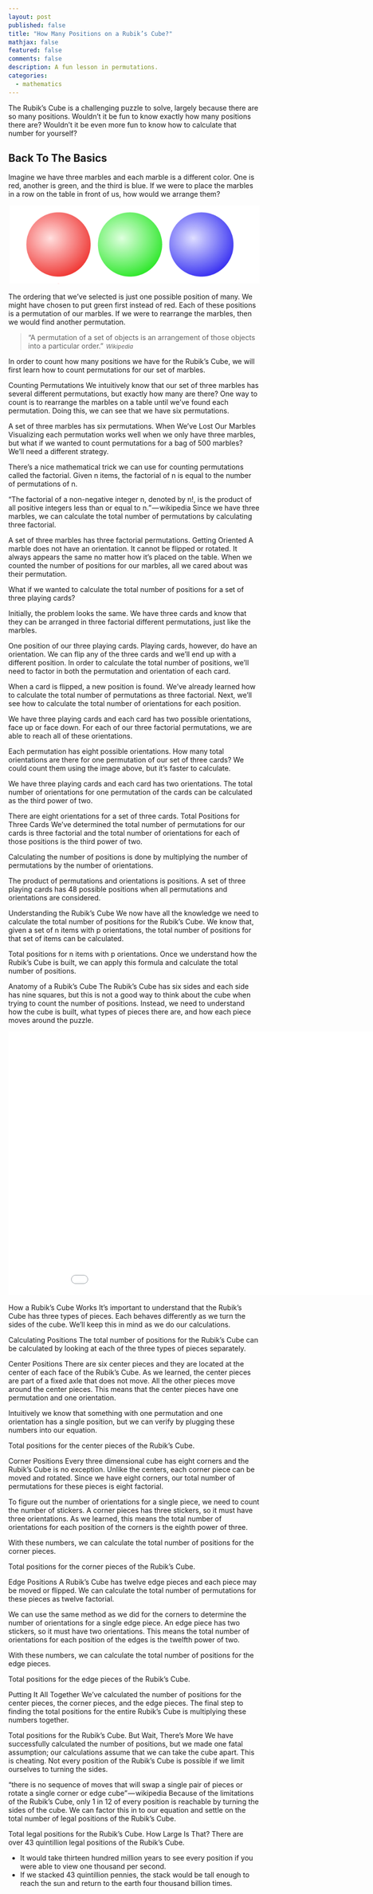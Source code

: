 ```yaml
---
layout: post
published: false
title: "How Many Positions on a Rubik’s Cube?"
mathjax: false
featured: false
comments: false
description: A fun lesson in permutations.
categories: 
  - mathematics
---
```


The Rubik’s Cube is a challenging puzzle to solve, largely because there are so many positions. Wouldn’t it be fun to know exactly how many positions there are? Wouldn’t it be even more fun to know how to calculate that number for yourself?

## **Back To The Basics**

Imagine we have three marbles and each marble is a different color. One is red, another is green, and the third is blue. If we were to place the marbles in a row on the table in front of us, how would we arrange them?

![1-bjRQrATU-lxMC3cim20ziw.png](/images/1-bjRQrATU-lxMC3cim20ziw.png)

The ordering that we’ve selected is just one possible position of many. We might have chosen to put green first instead of red. Each of these positions is a permutation of our marbles. If we were to rearrange the marbles, then we would find another permutation.

> “A permutation of a set of objects is an arrangement of those objects into a particular order.” 
><cite><small>Wikipedia</small></cite>

In order to count how many positions we have for the Rubik’s Cube, we will first learn how to count permutations for our set of marbles.

Counting Permutations
We intuitively know that our set of three marbles has several different permutations, but exactly how many are there? One way to count is to rearrange the marbles on a table until we’ve found each permutation. Doing this, we can see that we have six permutations.


A set of three marbles has six permutations.
When We’ve Lost Our Marbles
Visualizing each permutation works well when we only have three marbles, but what if we wanted to count permutations for a bag of 500 marbles? We’ll need a different strategy.

There’s a nice mathematical trick we can use for counting permutations called the factorial. Given n items, the factorial of n is equal to the number of permutations of n.

“The factorial of a non-negative integer n, denoted by n!, is the product of all positive integers less than or equal to n.” — wikipedia
Since we have three marbles, we can calculate the total number of permutations by calculating three factorial.


A set of three marbles has three factorial permutations.
Getting Oriented
A marble does not have an orientation. It cannot be flipped or rotated. It always appears the same no matter how it’s placed on the table. When we counted the number of positions for our marbles, all we cared about was their permutation.

What if we wanted to calculate the total number of positions for a set of three playing cards?

Initially, the problem looks the same. We have three cards and know that they can be arranged in three factorial different permutations, just like the marbles.


One position of our three playing cards.
Playing cards, however, do have an orientation. We can flip any of the three cards and we’ll end up with a different position. In order to calculate the total number of positions, we’ll need to factor in both the permutation and orientation of each card.


When a card is flipped, a new position is found.
We’ve already learned how to calculate the total number of permutations as three factorial. Next, we’ll see how to calculate the total number of orientations for each position.

We have three playing cards and each card has two possible orientations, face up or face down. For each of our three factorial permutations, we are able to reach all of these orientations.


Each permutation has eight possible orientations.
How many total orientations are there for one permutation of our set of three cards? We could count them using the image above, but it’s faster to calculate.

We have three playing cards and each card has two orientations. The total number of orientations for one permutation of the cards can be calculated as the third power of two.


There are eight orientations for a set of three cards.
Total Positions for Three Cards
We’ve determined the total number of permutations for our cards is three factorial and the total number of orientations for each of those positions is the third power of two.

Calculating the number of positions is done by multiplying the number of permutations by the number of orientations.

The product of permutations and orientations is positions.
A set of three playing cards has 48 possible positions when all permutations and orientations are considered.

Understanding the Rubik’s Cube
We now have all the knowledge we need to calculate the total number of positions for the Rubik’s Cube. We know that, given a set of n items with p orientations, the total number of positions for that set of items can be calculated.


Total positions for n items with p orientations.
Once we understand how the Rubik’s Cube is built, we can apply this formula and calculate the total number of positions.

Anatomy of a Rubik’s Cube
The Rubik’s Cube has six sides and each side has nine squares, but this is not a good way to think about the cube when trying to count the number of positions. Instead, we need to understand how the cube is built, what types of pieces there are, and how each piece moves around the puzzle.

<iframe width="940" height="529" src="//www.youtube.com/embed/1p0qN1_qWoA?theme=light&amp;color=white" frameborder="0" allowfullscreen> </iframe>


How a Rubik’s Cube Works
It’s important to understand that the Rubik’s Cube has three types of pieces. Each behaves differently as we turn the sides of the cube. We’ll keep this in mind as we do our calculations.

Calculating Positions
The total number of positions for the Rubik’s Cube can be calculated by looking at each of the three types of pieces separately.

Center Positions
There are six center pieces and they are located at the center of each face of the Rubik’s Cube. As we learned, the center pieces are part of a fixed axle that does not move. All the other pieces move around the center pieces. This means that the center pieces have one permutation and one orientation.

Intuitively we know that something with one permutation and one orientation has a single position, but we can verify by plugging these numbers into our equation.


Total positions for the center pieces of the Rubik’s Cube.

Corner Positions
Every three dimensional cube has eight corners and the Rubik’s Cube is no exception. Unlike the centers, each corner piece can be moved and rotated. Since we have eight corners, our total number of permutations for these pieces is eight factorial.

To figure out the number of orientations for a single piece, we need to count the number of stickers. A corner pieces has three stickers, so it must have three orientations. As we learned, this means the total number of orientations for each position of the corners is the eighth power of three.

With these numbers, we can calculate the total number of positions for the corner pieces.


Total positions for the corner pieces of the Rubik’s Cube.

Edge Positions
A Rubik’s Cube has twelve edge pieces and each piece may be moved or flipped. We can calculate the total number of permutations for these pieces as twelve factorial.

We can use the same method as we did for the corners to determine the number of orientations for a single edge piece. An edge piece has two stickers, so it must have two orientations. This means the total number of orientations for each position of the edges is the twelfth power of two.

With these numbers, we can calculate the total number of positions for the edge pieces.


Total positions for the edge pieces of the Rubik’s Cube.

Putting It All Together
We’ve calculated the number of positions for the center pieces, the corner pieces, and the edge pieces. The final step to finding the total positions for the entire Rubik’s Cube is multiplying these numbers together.


Total positions for the Rubik’s Cube.
But Wait, There’s More
We have successfully calculated the number of positions, but we made one fatal assumption; our calculations assume that we can take the cube apart. This is cheating. Not every position of the Rubik’s Cube is possible if we limit ourselves to turning the sides.

“there is no sequence of moves that will swap a single pair of pieces or rotate a single corner or edge cube” — wikipedia
Because of the limitations of the Rubik’s Cube, only 1 in 12 of every position is reachable by turning the sides of the cube. We can factor this in to our equation and settle on the total number of legal positions of the Rubik’s Cube.


Total legal positions for the Rubik’s Cube.
How Large Is That?
There are over 43 quintillion legal positions of the Rubik’s Cube.


- It would take thirteen hundred million years to see every position if you were able to view one thousand per second.
- If we stacked 43 quintillion pennies, the stack would be tall enough to reach the sun and return to the earth four thousand billion times.
